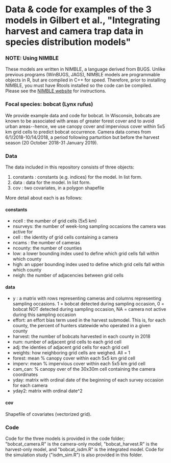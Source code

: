 # Data & code for examples of the 3 models in Gilbert et al., "Integrating harvest and camera trap data in species distribution models"

### NOTE: Using NIMBLE

These models are written in NIMBLE, a language derived from BUGS. Unlike previous programs (WinBUGS, JAGS), NIMBLE models are programmable objects in R, but are compiled in C++ for speed. Therefore, prior to installing NIMBLE, you must have Rtools installed so the code can be compiled. Please see the [NIMBLE website](https://r-nimble.org/download) for instructions.

### Focal species: bobcat (Lynx rufus)

We provide example data and code for bobcat. In Wisconsin, bobcats are known to be associated with areas of greater forest cover and to avoid urban areas--hence, we use canopy cover and impervious cover within 5x5 km grid cells to predict bobcat occurrence. Camera data comes from 6/1/2018-10/14/2018, a period following parturition but before the harvest season (20 October 2018-31 January 2019).

### Data

The data included in this repository consists of three objects:

1. constants : constants (e.g. indices) for the model. In list form.
2. data : data for the model. In list form.
3. cov : two covariates, in a polygon shapefile

More detail about each is as follows:

#### constants

* ncell : the number of grid cells (5x5 km)
* nsurveys: the number of week-long sampling occasions the camera was active for
* cell : the identity of grid cells containing a camera
* ncams : the number of cameras
* ncounty: the number of counties
* low: a lower bounding index used to define which grid cells fall within which county
* high: an upper bounding index used to define which grid cells fall within which county
* neigh: the number of adjacencies between grid cells 

#### data

* y : a matrix with rows representing cameras and columns representing sampling occasions. 1 = bobcat detected during sampling occasion, 0 = bobcat NOT detected during sampling occasion, NA = camera not active during this sampling occasion
* effort: an effort bias term used in the harvest submodel. This is, for each county, the percent of hunters statewide who operated in a given county
* harvest: the number of bobcats harvested in each county in 2018
* num: number of adjacent grid cells to each grid cell
* adj: the identies of adjacent grid cells for each grid cell
* weights: how neighboring grid cells are weighed. All = 1
* forest: mean % canopy cover within each 5x5 km grid cell
* imperv: mean % impervious cover within each 5x5 km grid cell
* cam_can: % canopy over of the 30x30m cell containing the camera coordinates
* yday: matrix with ordinal date of the beginning of each survey occasion for each camera
* yday2: matrix with ordinal date^2

#### cov

Shapefile of covariates (vectorized grid).

### Code

Code for the three models is provided in the code folder; "bobcat_camera.R" is the camera-only model, "bobcat_harvest.R" is the harvest-only model, and "bobcat_isdm.R" is the integrated model. Code for the simulation study ("isdm_sim.R") is also provided in this folder.

